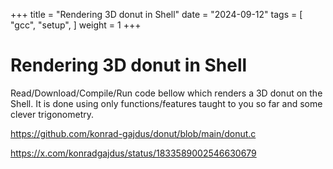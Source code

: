 +++
title = "Rendering 3D donut in Shell"
date = "2024-09-12"
tags = [
    "gcc",
    "setup",
]
weight = 1
+++

# Rendering 3D donut in Shell

Read/Download/Compile/Run code bellow which renders a 3D donut on the Shell. It is done using only functions/features taught to you so far and some clever trigonometry.


https://github.com/konrad-gajdus/donut/blob/main/donut.c

https://x.com/konradgajdus/status/1833589002546630679

